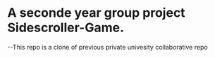 <!DOCTYPE html>
<html>
<head>
  <title>Eugene Crusade </title>
</head>
<body>

<h1>A seconde year group project Sidescroller-Game.</h1>
<p>--This repo is a clone of previous private univesity collaborative repo</p>

</body>
</html>
